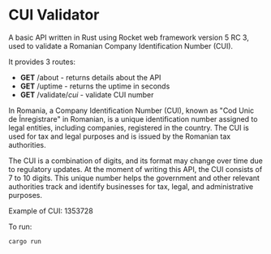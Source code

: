 # CUI Validator
A basic API written in Rust using Rocket web framework version 5 RC 3, used to validate a Romanian Company Identification Number (CUI).

It provides 3 routes:

* **GET** /about - returns details about the API
* **GET** /uptime - returns the uptime in seconds
* **GET** /validate/_cui_ - validate CUI number

In Romania, a Company Identification Number (CUI), known as "Cod Unic de Înregistrare" in Romanian, is a unique identification number assigned to legal entities, including companies, registered in the country. The CUI is used for tax and legal purposes and is issued by the Romanian tax authorities.

The CUI is a combination of digits, and its format may change over time due to regulatory updates. At the moment of writing this API, the CUI consists of 7 to 10 digits. This unique number helps the government and other relevant authorities track and identify businesses for tax, legal, and administrative purposes.

Example of CUI: 1353728

To run:
```shell
cargo run
```